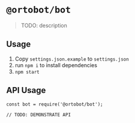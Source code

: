 # `@ortobot/bot`

> TODO: description

## Usage

1. Copy `settings.json.example` to `settings.json`
2. run `npm i` to install dependencies
3. `npm start`

## API Usage

```
const bot = require('@ortobot/bot');

// TODO: DEMONSTRATE API
```
